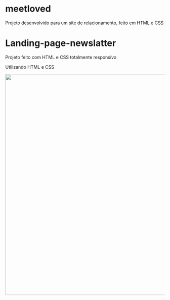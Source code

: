 # meetloved
Projeto desenvolvido para um site de relacionamento, feito em HTML e CSS
# Landing-page-newslatter
Projeto feito com HTML e CSS totalmente responsivo 

Utilizando HTML e CSS 

<div align='center'>
  <img src='https://user-images.githubusercontent.com/90457607/173242750-93116f5c-611e-4e22-b018-7dd7ccf86074.gif' width="700" />
</div>


